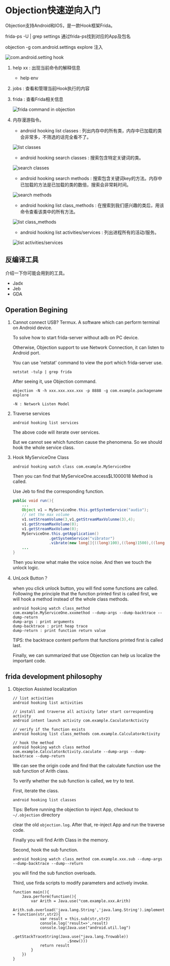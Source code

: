 # Objection快速逆向入门

Objection支持Android和IOS，是一款Hook框架Frida。

frida-ps -U | grep settings 通过frida-ps找到对应的App及包名

objection -g com.android.settings explore 注入

![com.android.setting hook](./picture/image1.png)

1. help xx : 出现当前命令的解释信息
    + help env 

2. jobs : 查看和管理当前Hook执行的内容
3. frida : 查看Frida相关信息

    ![frida command in objection](./picture/image2.png)

4. 内存漫游指令。

    + android hooking list classes : 列出内存中的所有类，内存中已加载的类会非常多，不筛选的话完全看不了。
  
    ![list classes](./picture/image3.png)
    
    + android hooking search classes <classname> : 搜索包含特定关键词的类。
    
    ![search classes](./picture/image4.png)

    + android hooking search methods <key> : 搜索包含关键词key的方法。内存中已加载的方法是已加载的类的数倍，搜索会非常耗时间。
  
    ![search methods](./picture/image5.png)

    + android hooking list class_methods <classname> : 在搜索到我们感兴趣的类后，用该命令查看该类中的所有方法。
  
    ![list class_methods](./picture/image6.png)

    + android hooking list activities/services : 列出进程所有的活动/服务。

    ![list activities/services](./picture/image7.png) 






## 反编译工具

介绍一下你可能会用到的工具。

+ Jadx
+ Jeb
+ GDA

## Operation Begining

1. Cannot connect USB?
    Termux. A software which can perform terminal on Android device.

    To solve how to start frida-server without adb on PC device.

    Otherwise, Objection support to use Network Connection, it can listen to Android port.

    You can use 'netstat' command to view the port which frida-server use.

    ```shell
    netstat -tulp | grep frida
    ```

    After seeing it, use Objection command.

    ```frida
    objection -N -h xxx.xxx.xxx.xxx -p 8888 -g com.example.packagename explore
    
    -N : Network Listen Model
    ```

2. Traverse services

    ```frida
    android hooking list services
    ```

    The above code will iterate over services.

    But we cannot see which function cause the phenomena. So we should hook the whole service class.
3. Hook MyServiceOne Class

    ```frida
    android hooking watch class com.example.MyServiceOne
    ```

    Then you can find that MyServiceOne.access$L1000018 Method is called.

    Use Jeb to find the corresponding function.

    ```java
    public void run(){
        ...
        Object v1 = MyServiceOne.this.getSystemService("audio");
        // set the max volume
        v1.setStreamVolume(3,v1,getStreamMaxVolunme(3),4);
        v1.getStreamMaxVolume(0);
        v1.getStreamMaxVolume(0);
        MyServiceOne.this.getApplication()
                    .getSystemService("vibrator")
                    .vibrate(new long[]{((long)100),((long)1500),((long)100),((long)1500),-1})
        ...
    }
    ```

    Then you know what make the voice noise. And then we touch the unlock logic.

4. UnLock Button？

    when you click unlock button, you will find some functions are called.
    Following the principle that the function printed first is called first, we will hook a method instead of the whole class methods.

    ```frida
    android hooking watch class_method com.example.MyServiceOne.xxxmethod --dump-args --dump-backtrace --dump-return
    dump-args : print arguments
    dump-backtrace : print heap trace
    dump-return : print function return value
    ```

    TIPS: the backtrace content perform that functions printed first is called last.

    Finally, we can summarized that use Objection can help us localize the important code.

## frida development philosophy

1. Objection Assisted localization

    ```frida
    // list activities
    android hooking list activities

    // install and traverse all activity later start corresponding activity
    android intent launch activity com.example.CaculatorActivity

    // verify if the function exists
    android hooking list class_methods com.example.CalculatorActivity

    // hook the method
    android hooking watch class method com.example.CalculatorActivity.caculate --dump-args --dump-backtrace --dump-return
    ```

    We can see the origin code and find that the calculate function use the sub function of Arith class.

    To verify whether the sub function is called, we try to test.

    First, iterate the class.

    ```frida
    android hooking list classes
    ```

    Tips: Before running the objection to inject App, checkout to `~/.objection` directory

    clear the old `objection.log`. After that, re-inject App and run the traverse code.

    Finally you will find Arith Class in the memory.

    Second, hook the sub function.

    ```frida
    android hooking watch class_method com.example.xxx.sub --dump-args --dump-backtrace --dump--return
    ```

    you will find the sub function overloads.

    Third, use firda scripts to modify parameters and actively invoke.

    ```frida
    function main(){
        Java.perform(function(){
            var Arith = Java.use("com.example.xxx.Arith)
            Arith.sub.overload('java.lang.String','java.lang.String').implementation = function(str,str2){
                var result = this.sub(str,str2)
                console.log('result=>',result)
                console.log(Java.use("android.util.log")
                            .getStackTraceString(Java.use("java.lang.Trowable))
                            .$new()))
                return result
            }
        })
    }
    ```
